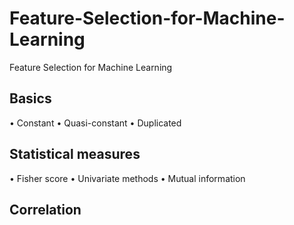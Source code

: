 # Feature-Selection-for-Machine-Learning
Feature Selection for Machine Learning


## Basics
• Constant
• Quasi-constant
• Duplicated

## Statistical measures
• Fisher score
• Univariate methods
• Mutual information

## Correlation
